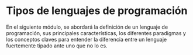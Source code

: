 # Tipos de lenguajes de programación

En el siguiente módulo, se abordará la definición de un lenguaje de programación, sus principales características, los diferentes paradigmas y los conceptos claves para entender la diferencia entre un lenguaje fuertemente tipado ante uno que no lo es.

